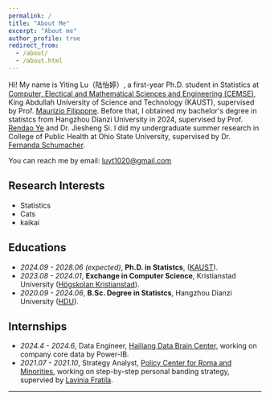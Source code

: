 ```yaml
---
permalink: /
title: "About Me"
excerpt: "About me"
author_profile: true
redirect_from: 
  - /about/
  - /about.html
---
```


Hi! My name is Yiting Lu（陆怡婷）, a first-year Ph.D. student in Statistics at [Computer, Electical and Mathematical Sciences and Engineering (CEMSE)](https://cemse.kaust.edu.sa/), King Abdullah University of Science and Technology (KAUST), supervised by Prof. [Maurizio Filippone](https://www.kaust.edu.sa/en/study/faculty/maurizio-filippone). Before that, I obtained my bachelor's degree in statistcs from Hangzhou Dianzi University in 2024, supervised by Prof. [Rendao Ye](https://economics.hdu.edu.cn/eco_en/2020/0623/c5273a109998/page.htm) and Dr. Jiesheng Si. I did my undergraduate summer research in College of Public Health at Ohio State University, supervised by Dr. [Fernanda Schumacher](https://cph.osu.edu/people/fschumacher).


You can reach me by email: luyt1020@gmail.com


## Research Interests

- Statistics
- Cats
- kaikai


## <a id="educations"></a>Educations

- *2024.09 - 2028.06 (expected)*, <b>Ph.D. in Statistcs</b>, ([KAUST](https://www.kaust.edu.sa/en/)).
- *2023.08 - 2024.01*, <b>Exchange in Computer Science</b>, Kristianstad University ([Högskolan Kristianstad](https://www.hkr.se/)).
- *2020.09 - 2024.06*, <b>B.Sc. Degree in Statistcs</b>, Hangzhou Dianzi University ([HDU](https://www.hdu.edu.cn/)).



## <a id="internships"></a>Internships
- *2024.4 - 2024.6*, Data Engineer, [Hailiang Data Brain Center](https://www.hailiang.com/en/), working on company core data by Power-IB.
- *2021.07 - 2021.10*, Strategy Analyst, [Policy Center for Roma and Minorities](https://policycenter.eu/), working on step-by-step personal banding strategy, supervied by [Lavinia Fratila](https://www.linkedin.com/in/lavinia-fratila-1a721b17/).

<!-- ## Community Services

### Conference Reviewer
  - 2023: WWW, ECML, SIGSPATIAL

### Conference External Reviewer
  - 2024: AAAI
  - 2023: ICLR, ICML, AAAI, IJCAI, NeurIPS
  - 2022: NeurIPS -->
  
-------------

<!-- <p align="center">
<a href='https://clustrmaps.com/site/1boq7'  title='Visit tracker'><img src='//clustrmaps.com/map_v2.png?cl=c9b8ff&w=450&t=tt&d=229QqCMYXHc0RAJPA6ck5Qokj48BzUnIrPIBz9HA1Ic&co=ffffff&ct=808080'/></a>
</p> -->

<!-- monthly -->

<!-- <p align="center">
<a href='https://clustrmaps.com/site/1boq7'  title='Visit tracker'><img src='//clustrmaps.com/map_v2.png?cl=c9b8ff&w=450&t=m&d=229QqCMYXHc0RAJPA6ck5Qokj48BzUnIrPIBz9HA1Ic&co=ffffff&ct=808080'/></a>
</p> -->
